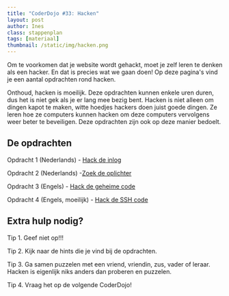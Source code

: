 ```yaml
---
title: "CoderDojo #33: Hacken"
layout: post
author: Ines
class: stappenplan
tags: [materiaal]
thumbnail: /static/img/hacken.png
---
```


Om te voorkomen dat je website wordt gehackt, moet je zelf leren te denken als een hacker. En dat is precies wat we gaan doen! Op deze pagina's vind je een aantal opdrachten rond hacken.

Onthoud, hacken is moeilijk. Deze opdrachten kunnen enkele uren duren, dus het is niet gek als je er lang mee bezig bent. Hacken is niet alleen om dingen kapot te maken, witte hoedjes hackers doen juist goede dingen. Ze leren hoe ze computers kunnen hacken om deze computers vervolgens weer beter te beveiligen. Deze opdrachten zijn ook op deze manier bedoelt.

## De opdrachten

Opdracht 1 (Nederlands) - [Hack de inlog](https://loginmistakes.lab.hackintheclass.nl/login1.php)

Opdracht 2 (Nederlands) -[Zoek de oplichter](https://www.specialagents.nl/)

Opdracht 3 (Engels) - [Hack de geheime code ](https://hidden-codes.lab.hackintheclass.nl/login1.php)

Opdracht 4 (Engels, moeilijk) - [Hack de SSH code](https://overthewire.org/wargames/bandit/bandit0.html)

## Extra hulp nodig?

Tip 1. Geef niet op!!!

Tip 2. Kijk naar de hints die je vind bij de opdrachten.

Tip 3. Ga samen puzzelen met een vriend, vriendin, zus, vader of leraar. Hacken is eigenlijk niks anders dan proberen en puzzelen.

Tip 4. Vraag het op de volgende CoderDojo!
